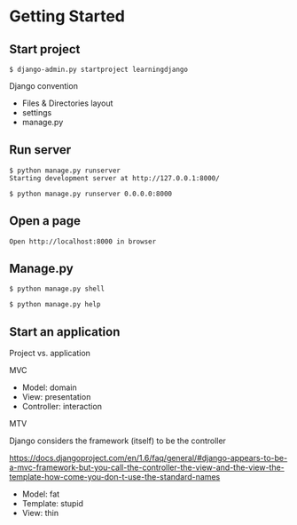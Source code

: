 Getting Started
===============

Start project
-------------

    $ django-admin.py startproject learningdjango

Django convention

- Files & Directories layout
- settings
- manage.py

Run server
----------

    $ python manage.py runserver
    Starting development server at http://127.0.0.1:8000/

    $ python manage.py runserver 0.0.0.0:8000

Open a page
-----------

    Open http://localhost:8000 in browser

Manage.py
---------

    $ python manage.py shell

    $ python manage.py help

Start an application
--------------------

Project vs. application

MVC

- Model: domain
- View: presentation
- Controller: interaction

MTV

Django considers the framework (itself) to be the controller

https://docs.djangoproject.com/en/1.6/faq/general/#django-appears-to-be-a-mvc-framework-but-you-call-the-controller-the-view-and-the-view-the-template-how-come-you-don-t-use-the-standard-names

- Model: fat
- Template: stupid
- View: thin
